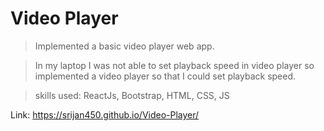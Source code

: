 # Video Player

> Implemented a basic video player web app.

> In my laptop I was not able to set playback speed in video player so implemented a video player so that I could set playback speed.

> skills used: ReactJs, Bootstrap, HTML, CSS, JS

Link: https://srijan450.github.io/Video-Player/
